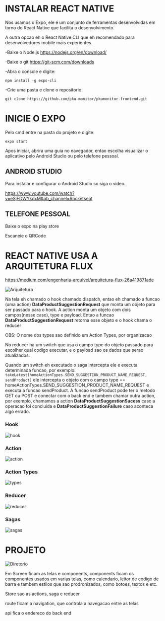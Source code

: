 # INSTALAR REACT NATIVE
Nos usamos o Expo, ele é um conjunto de ferramentas desenvolvidas em torno do React Native que facilita o desenvolvimento.

A outra opcao eh o React Native CLI que eh recomendado para desenvolvedores mobile mais experientes.

-Baixe o Node.js https://nodejs.org/en/download/

-Baixe o git https://git-scm.com/downloads

-Abra o console e digite:

```npm install -g expo-cli```


-Crie uma pasta e clone o repositorio:

``` git clone https://github.com/pku-monitor/pkumonitor-frontend.git ```


# INICIE O EXPO
Pelo cmd entre na pasta do projeto e digite:

 ``` expo start ```
 
Apos iniciar, abrira uma guia no navegador, entao escolha visualizar o aplicativo pelo Android Studio ou pelo telefone pessoal.

## ANDROID STUDIO

 Para instalar e configurar o Android Studio so siga o video.
 
 https://www.youtube.com/watch?v=eSjFDWYkdxM&ab_channel=Rocketseat
 
## TELEFONE PESSOAL

 Baixe o expo na play store
 
 Escaneie o QRCode 

# REACT NATIVE USA A ARQUITETURA FLUX

https://medium.com/engenharia-arquivei/arquitetura-flux-26a419871ade

![Arquitetura](https://github.com/EricAKPM/PKU/blob/gh-pages/imagensPKU/Arquitetura.png)

Na tela eh chamado o hook chamado dispatch, entao eh chamado a funcao (uma action) **DataProductSuggestionRequest** que monta um objeto para ser passado para o hook. A action monta um objeto com dois campos(nesse caso), type e payload. Entao a funcao **DataProductSuggestionRequest** retorna esse objeto e o hook chama o reducer

OBS: O nome dos types sao definido em Action Types, por organizacao

No reducer ha um switch que usa o campo type do objeto passado para escolher qual codigo executar, e o payload sao os dados que serao atualizados.

Quando um switch eh executado o saga intercepta ele e executa determinada funcao, por exemplo:
```takeLatest(homeActionTypes.SEND_SUGGESTION_PRODUCT_NAME_REQUEST, sendProduct)```
ele intercepta o objeto com o campo type == homeActionTypes.SEND_SUGGESTION_PRODUCT_NAME_REQUEST e executa a funcao sendProduct. A funcao sendProduct pode ter o metodo GET ou POST e conectar com o back end e tambem chamar outra action, por exemplo, chamamos a action **DataProductSuggestionSucess** caso a operacao foi concluida e **DataProductSuggestionFailure** caso aconteca algo errado.

### Hook
![hook](https://github.com/EricAKPM/PKU/blob/gh-pages/imagensPKU/hook.png)

### Action
![action](https://github.com/EricAKPM/PKU/blob/gh-pages/imagensPKU/action.png)

### Action Types
![types](https://github.com/EricAKPM/PKU/blob/gh-pages/imagensPKU/action%20types.png)

### Reducer
![reducer](https://github.com/EricAKPM/PKU/blob/gh-pages/imagensPKU/reducer.png)

### Sagas
![sagas](https://github.com/EricAKPM/PKU/blob/gh-pages/imagensPKU/sagas.png)

# PROJETO

![Diretorio](https://github.com/EricAKPM/PKU/blob/gh-pages/imagensPKU/Diretorio.png)

Em Screen ficam as telas e components, components ficam os componentes usados em varias telas, como calendario,  leitor de codigo de barra e tambem estilos que sao prodronizados, como botoes, textos e etc.

Store sao as actions, saga e reducer

route ficam a navigation, que controla a navegacao entre as telas

api fica o endereco do back end

